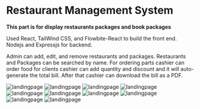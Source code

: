 <h1>Restaurant Management System</h1>
<p><b>This part is for display restaurants packages and book packages</b></p>
<p>Used React, TailWind CSS, and Flowbite-React to build the front end. Nodejs and Expressjs for backend. </p>
<p> 
  Admin can add, edit, and remove restaurants and packages. Restaurants and Packages can be searched by name. 
  For ordering parts cashier can order food for clients cashier can add quantity and discount and it will auto-generate the total bill. After that cashier can download the bill as a PDF.
</p>





![landingpage](https://github.com/DhananjayaLakshan/PROJECT01-Restaurant-management/blob/main/SS/1.png)
![landingpage](https://github.com/DhananjayaLakshan/PROJECT01-Restaurant-management/blob/main/SS/2.png)
![landingpage](https://github.com/DhananjayaLakshan/PROJECT01-Restaurant-management/blob/main/SS/3.png)
![landingpage](https://github.com/DhananjayaLakshan/PROJECT01-Restaurant-management/blob/main/SS/4.png)
![landingpage](https://github.com/DhananjayaLakshan/PROJECT01-Restaurant-management/blob/main/SS/5.png)
![landingpage](https://github.com/DhananjayaLakshan/PROJECT01-Restaurant-management/blob/main/SS/6.png)
![landingpage](https://github.com/DhananjayaLakshan/PROJECT01-Restaurant-management/blob/main/SS/7.png)
![landingpage](https://github.com/DhananjayaLakshan/PROJECT01-Restaurant-management/blob/main/SS/8.png)
![landingpage](https://github.com/DhananjayaLakshan/PROJECT01-Restaurant-management/blob/main/SS/9.png)
![landingpage](https://github.com/DhananjayaLakshan/PROJECT01-Restaurant-management/blob/main/SS/10.png)
